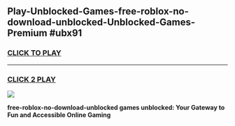 
## Play-Unblocked-Games-free-roblox-no-download-unblocked-Unblocked-Games-Premium #ubx91
<h3>
<a href="https://premium.freeplayer.one?title=free-roblox-no-download-unblocked&ref=12M">CLICK TO PLAY</a></h3>
<hr>

<h3>
<a href="https://premium.freeplayer.one?title=free-roblox-no-download-unblocked&ref=12M">CLICK 2 PLAY</a>
  
</h3>

<a href="https://premium.freeplayer.one?title=free-roblox-no-download-unblocked&ref=12M"><img src="https://clearcache.store/games.png"></a>


**free-roblox-no-download-unblocked games unblocked: Your Gateway to Fun and Accessible Online Gaming**
